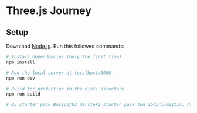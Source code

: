 # Three.js Journey

## Setup
Download [Node.js](https://nodejs.org/en/download/).
Run this followed commands:

``` bash
# Install dependencies (only the first time)
npm install

# Run the local server at localhost:8080
npm run dev

# Build for production in the dist/ directory
npm run build

# Bu starter pack Basics/03 dersteki starter pack ten ibdirilmiştir. Avantajı vite tarafında herşeyin ayarlanmış olması ve proje çalıştığında terminalde Network uRl ini vermesidir bu urli herhangi bir cihazda açarak projemizi canlı bir şekilde görebiliriz.

```

